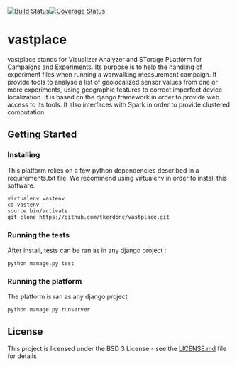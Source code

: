 [![Build Status](https://travis-ci.org/tkerdonc/vastplace.svg?branch=master)](https://travis-ci.org/tkerdonc/vastplace)[![Coverage Status](https://coveralls.io/repos/github/tkerdonc/vastplace/badge.svg?branch=master)](https://coveralls.io/github/tkerdonc/vastplace?branch=master)

# vastplace

vastplace stands for Visualizer Analyzer and STorage PLatform for Campaigns and Experiments. Its purpose is to help the handling of experiment files when running a warwalking measurement campaign. It provide tools to analyse a list of geolocalized sensor values from one or more experiments, using geographic features to correct imperfect device localization. It is based on the django framework in order to provide web access to its tools. It also interfaces with Spark in order to provide clustered computation.

## Getting Started

### Installing

This platform relies on a few python dependencies described in a requirements.txt file. We recommend using virtualenv in order to install this software.

```
virtualenv vastenv
cd vastenv
source bin/activate
git clone https://github.com/tkerdonc/vastplace.git
```

### Running the tests

After install, tests can be ran as in any django project :
```
python manage.py test
```

### Running the platform

The platform is ran as any django project
```
python manage.py runserver
```

## License

This project is licensed under the BSD 3 License - see the [LICENSE.md](LICENSE.md) file for details

